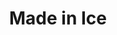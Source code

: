 --- 
title: Made in Ice
description:
price: "125.00"
category: 
images: 
    - /assets/img/ice.png
order: 502
---